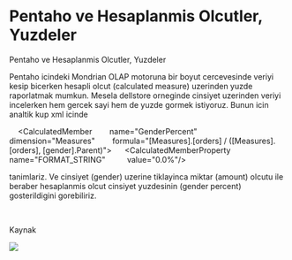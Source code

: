 # Pentaho ve Hesaplanmis Olcutler, Yuzdeler




Pentaho ve Hesaplanmis Olcutler, Yuzdeler





Pentaho icindeki Mondrian OLAP motoruna bir boyut cercevesinde veriyi kesip bicerken hesapli olcut (calculated measure) uzerinden yuzde raporlatmak mumkun. Mesela dellstore orneginde cinsiyet uzerinden veriyi incelerken hem gercek sayi hem de yuzde gormek istiyoruz. Bunun icin analtik kup xml icinde

    <CalculatedMember        name="GenderPercent"        dimension="Measures"        formula="[Measures].[orders] / ([Measures].[orders], [gender].Parent)">      <CalculatedMemberProperty          name="FORMAT_STRING"          value="0.0%"/>    </CalculatedMember>  </Cube>

tanimlariz. Ve cinsiyet (gender) uzerine tiklayinca miktar (amount) olcutu ile beraber hesaplanmis olcut cinsiyet yuzdesinin (gender percent) gosterildigini gorebiliriz. 


 



Kaynak





![](Screenshot+at+2012-05-27+13:35:48.png)
